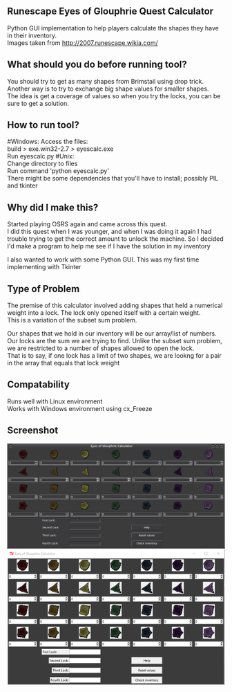 ## Runescape Eyes of Glouphrie Quest Calculator
Python GUI implementation to help players calculate the shapes they have in their inventory.    
Images taken from http://2007.runescape.wikia.com/  

## What should you do before running tool?
You should try to get as many shapes from Brimstail using drop trick.  
Another way is to try to exchange big shape values for smaller shapes.  
The idea is get a coverage of values so when you try the locks, you can be sure to get a solution.  

## How to run tool?  
#Windows: 
Access the files:  
build > exe.win32-2.7 > eyescalc.exe   
Run eyescalc.py
#Unix:   
Change directory to files  
Run command 'python eyescalc.py'   
There might be some dependencies that you'll have to install; possibly PIL and tkinter  


## Why did I make this?
Started playing OSRS again and came across this quest.    
I did this quest when I was younger, and when I was doing it again I had trouble trying to get the correct amount to   unlock the machine. So I decided I'd make a program to help me see if I have the solution in my inventory  

I also wanted to work with some Python GUI. This was my first time implementing with Tkinter  

## Type of Problem
The premise of this calculator involved adding shapes that held a numerical weight into a lock. The lock only opened itself with a certain weight.  
This is a variation of the subset sum problem.  

Our shapes that we hold in our inventory will be our array/list of numbers.  Our locks are the sum we are trying to find. 
Unlike the subset sum problem, we are restricted to a number of shapes allowed to open the lock.  
That is to say, if one lock has a limit of two shapes, we are lookng for a pair in the array that equals that lock weight  

## Compatability
Runs well with Linux environment  
Works with Windows environment using cx_Freeze  

## Screenshot
![alt tag](https://raw.githubusercontent.com/Fompei/eyes-of-glouphrie-calculator/master/linux_gui.png)  
![alt tag](https://raw.githubusercontent.com/Fompei/eyes-of-glouphrie-calculator/master/windows_gui.png)  